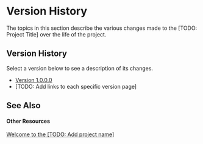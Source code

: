 # Version History

The topics in this section describe the various changes made to the [TODO: Project Title] over the life of the project.



## Version History

Select a version below to see a description of its changes.
&nbsp;<ul><li><a href="d6c97845-5e7e-4803-8bce-58790fb774ff">Version 1.0.0.0</a></li><li>
[TODO: Add links to each specific version page]</li></ul>

## See Also


#### Other Resources
<a href="54b2e0fb-7a41-44f2-8800-831e473db023">Welcome to the [TODO: Add project name]</a><br />